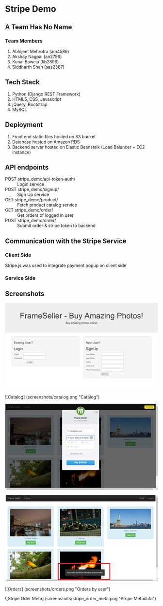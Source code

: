 # Stripe Demo

## A Team Has No Name

### Team Members
1. Abhijeet Mehrotra (am4586)
2. Akshay Nagpal (an2756)
3. Kunal Baweja (kb2896)
4. Siddharth Shah (sas2387)

## Tech Stack
1. Python (Django REST Framework)
2. HTML5, CSS, Javascript
3. jQuery, Bootstrap
4. MySQL

## Deployment
1. Front end static files hosted on S3 bucket
2. Database hosted on Amazon RDS
3. Backend server hosted on Elastic Beanstalk (Load Balancer + EC2 instance)

## API endpoints
<dl>
  <dt>POST stripe_demo/api-token-auth/</dt>
  <dd>Login service</dd>
  <dt>POST stripe_demo/signup/</dt>
  <dd>Sign Up service</dd>
  <dt>GET stripe_demo/product/</dt>
  <dd>Fetch product catalog service</dd>
  <dt>GET stripe_demo/order/</dt>
  <dd>Get orders of logged in user</dd>
  <dt>POST stripe_demo/order/</dt>
  <dd>Submit order & stripe token to backend</dd>
</dl>

## Communication with the Stripe Service
### Client Side
Stripe.js was used to integrate payment popup on client side'
### Service Side
## Screenshots
![Homepage](screenshots/home.png "Homepage")

![Catalog] (screenshots/catalog.png "Catalog")

![Card Popup](screenshots/card_popup.png "Card Popup")

![Payment submitted](screenshots/payment_submitted.png "Payment submitted")

![Orders] (screenshots/orders.png "Orders by user")

![Stripe Oder Meta] (screenshots/stripe_order_meta.png "Stripe Metadata")
